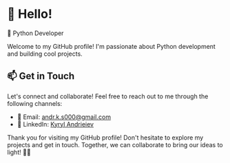 # 👋 Hello!

🐍 Python Developer

Welcome to my GitHub profile! I'm passionate about Python development and building cool projects.

## 📫 Get in Touch

Let's connect and collaborate! Feel free to reach out to me through the following channels:

- 📧 Email: [andr.k.s000@gmail.com](mailto:andr.k.s000@gmail.com)
- 💬 LinkedIn: [Kyryl Andrieiev](https://www.linkedin.com/in/kyryl-andrieiev-b2190b266/)
<!-- 🌐 Website: [Your Portfolio/Website](https://www.yourwebsite.com) -->

Thank you for visiting my GitHub profile! Don't hesitate to explore my projects and get in touch. Together, we can collaborate to bring our ideas to light! 🐍✨

<!-- Yes, I generated this readme with gpt. -->
